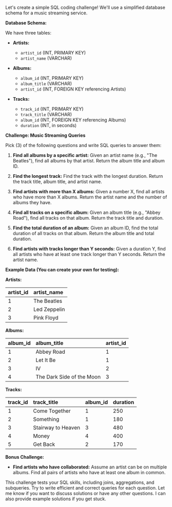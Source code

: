 Let's create a simple SQL coding challenge!  We'll use a simplified database schema for a music streaming service.

**Database Schema:**

We have three tables:

*   **Artists:**
    *   `artist_id` (INT, PRIMARY KEY)
    *   `artist_name` (VARCHAR)

*   **Albums:**
    *   `album_id` (INT, PRIMARY KEY)
    *   `album_title` (VARCHAR)
    *   `artist_id` (INT, FOREIGN KEY referencing Artists)

*   **Tracks:**
    *   `track_id` (INT, PRIMARY KEY)
    *   `track_title` (VARCHAR)
    *   `album_id` (INT, FOREIGN KEY referencing Albums)
    *   `duration` (INT, in seconds)

**Challenge: Music Streaming Queries**

Pick (3) of the following questions and write SQL queries to answer them:

1.  **Find all albums by a specific artist:**  Given an artist name (e.g., "The Beatles"), find all albums by that artist.  Return the album title and album ID.

2.  **Find the longest track:** Find the track with the longest duration. Return the track title, album title, and artist name.

3.  **Find artists with more than X albums:** Given a number X, find all artists who have more than X albums. Return the artist name and the number of albums they have.

4.  **Find all tracks on a specific album:** Given an album title (e.g., "Abbey Road"), find all tracks on that album. Return the track title and duration.

5.  **Find the total duration of an album:** Given an album ID, find the total duration of all tracks on that album. Return the album title and total duration.

6.  **Find artists with tracks longer than Y seconds:** Given a duration Y, find all artists who have at least one track longer than Y seconds.  Return the artist name.

**Example Data (You can create your own for testing):**

**Artists:**

| artist\_id | artist\_name    |
| :--------- | :------------- |
| 1          | The Beatles    |
| 2          | Led Zeppelin |
| 3          | Pink Floyd     |

**Albums:**

| album\_id | album\_title      | artist\_id |
| :--------- | :--------------- | :--------- |
| 1          | Abbey Road       | 1          |
| 2          | Let It Be        | 1          |
| 3          | IV               | 2          |
| 4          | The Dark Side of the Moon | 3          |

**Tracks:**

| track\_id | track\_title      | album\_id | duration |
| :--------- | :--------------- | :--------- | :------- |
| 1          | Come Together    | 1          | 250      |
| 2          | Something        | 1          | 180      |
| 3          | Stairway to Heaven | 3          | 480      |
| 4          | Money            | 4          | 400      |
| 5          | Get Back         | 2          | 170      |


**Bonus Challenge:**

*   **Find artists who have collaborated:**  Assume an artist can be on multiple albums. Find all pairs of artists who have at least one album in common.

This challenge tests your SQL skills, including joins, aggregations, and subqueries.  Try to write efficient and correct queries for each question.  Let me know if you want to discuss solutions or have any other questions.  I can also provide example solutions if you get stuck.
